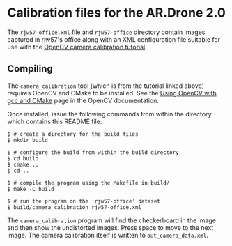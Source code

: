 Calibration files for the AR.Drone 2.0
======================================

The `rjw57-office.xml` file and `rjw57-office` directory contain images
captured in rjw57's office along with an XML configuration file suitable for
use with the [OpenCV camera calibration
tutorial](http://docs.opencv.org/trunk/doc/tutorials/calib3d/camera_calibration/camera_calibration.html).

Compiling
---------

The `camera_calibration` tool (which is from the tutorial linked above)
requires OpenCV and CMake to be installed. See the [Using OpenCV with gcc and
CMake](http://docs.opencv.org/doc/tutorials/introduction/linux_gcc_cmake/linux_gcc_cmake.html)
page in the OpenCV documentation.

Once installed, issue the following commands from within the directory which
contains this README file:

    $ # create a directory for the build files
    $ mkdir build

    $ # configure the build from within the build directory
    $ cd build
    $ cmake ..
    $ cd ..

    $ # compile the program using the Makefile in build/
    $ make -C build

    $ # run the program on the 'rjw57-office' dataset
    $ build/camera_calibration rjw57-office.xml

The `camera_calibration` program will find the checkerboard in the image and
then show the undistorted images. Press space to move to the next image. The
camera calibration itself is written to `out_camera_data.xml`.

